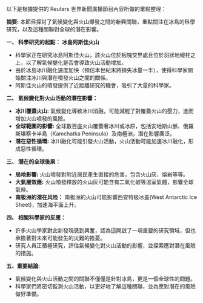 以下是根據提供的 Reuters 世界新聞廣播節目內容所做的重點整理：

**摘要:** 本節目探討了氣候變化與火山爆發之間的新興關聯，重點關注在冰島的科學研究，以及這種關聯對全球的潛在影響。

**一、 科學研究的起點： 冰島阿斯佳火山**

*   科學家正在研究冰島阿斯佳火山，該火山位於板塊交界處且位於羽狀地幔柱之上，以了解氣候變化是否會導致火山活動增加。
*   由於冰島冰川融化速度加快（預估本世紀末將損失冰量一半），使得科學家開始關注冰川與潛在噴發火山之間的關係。
*   阿斯佳火山的噴發提供了近距離研究的機會，吸引了大量的科學家。

**二、 氣候變化對火山活動的潛在影響：**

*   **冰川覆蓋火山:** 氣候變化導致冰川消融，可能減輕了對覆蓋火山的壓力，進而增加火山噴發的風險。
*   **全球範圍的影響:** 全球數百座火山覆蓋著冰川或冰原，包括安地斯山脈、俄羅斯堪察卡半島（Kamchatka Peninsula）及南極洲，潛在影響廣泛。
*   **潛在惡性循環:** 冰川融化可能引發火山活動，火山活動可能加速冰川融化，形成惡性循環。

**三、 潛在的全球後果：**

*   **局地影響:** 火山噴發對附近居民產生直接的危害，包含火山灰、熔岩等等。
*   **大氣層效應:** 火山噴發釋放的火山灰可能含有二氧化碳等溫室氣體，影響全球氣候。
*   **南极洲的潜在风险：** 南极洲的火山可能影響西安特极冰盖(West Antarctic Ice Sheet)，加速海平面上升。

**四、 相關科學家的反應：**

*   許多火山學家對此新發現感到興奮，認為這開啟了一項重要的研究領域，但也承擔著對未來可能發生的災難的擔憂。
*   研究人員正積極研究，評估氣候變化對火山活動的影響，並探索應對潛在風險的措施。

**五、重要結論:**

*  氣候變化與火山活動之間的關聯不僅僅是針對冰島，更是一個全球性的問題。
*  科學家們將密切監測火山活動，以更好地了解這種關聯，並為應對潛在的風險做好準備。